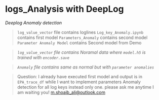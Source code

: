 # logs_Analysis with DeepLog
*Deeplog Anomaly detection*

> `log_value_vector` file contains loglines
> `Log_key_Anomaly.ipynb` contains first model
> `Parameters_Anomaly` contains second model
> `Parameter Anomaly Model` contains Second model from Demo

> *`log_value_vector` file contains Noramal data where `model.h5` is trained with `encoder.save`*

> *`Anomaly` file contains same as normal but with `parameter anomalies`*

> Question: I already have executed first model and output is in `EPA_trace_df` while I want to implement parameters Anomaly detection for all log keys instead only one.
please ask me anytime I am waiting you!
m.shoaib_ali@outlook.com

